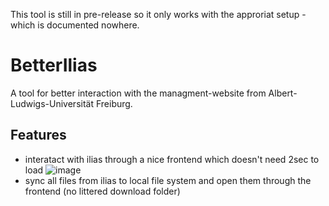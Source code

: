 This tool is still in pre-release so it only works with the approriat setup - which is documented nowhere.

# BetterIlias

A tool for better interaction with the managment-website from Albert-Ludwigs-Universität Freiburg.


## Features
* interatact with ilias through a nice frontend which doesn't need 2sec to load
![image](https://user-images.githubusercontent.com/39526136/111999674-7c42d800-8b1d-11eb-8462-b31d891e3d5a.png)
* sync all files from ilias to local file system and open them through the frontend (no littered download folder)

